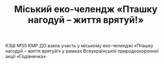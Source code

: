 ﻿---
title: Міський еко-челендж «Пташку нагодуй – життя врятуй!»
---

КЗШ №55 КМР ДО взяла участь у міському еко-челенджі «Пташку нагодуй – життя врятуй!» у рамках Всеукраїнської природоохоронної акції «Годівничка».

<youtube id="60LSpZvZCKI" />
